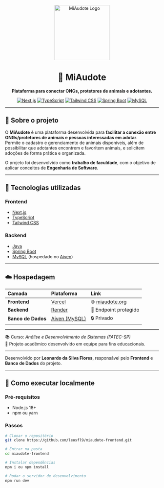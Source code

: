 <div align="center">
  <img src="https://miaudote.org/logo-main.png" alt="MiAudote Logo" width="180" />

  # 🐾 MiAudote

  **Plataforma para conectar ONGs, protetores de animais e adotantes.**

  [![Next.js](https://img.shields.io/badge/Next.js-000000?style=for-the-badge&logo=nextdotjs&logoColor=white)](https://nextjs.org/)
  [![TypeScript](https://img.shields.io/badge/TypeScript-3178C6?style=for-the-badge&logo=typescript&logoColor=white)](https://www.typescriptlang.org/)
  [![Tailwind CSS](https://img.shields.io/badge/Tailwind_CSS-38B2AC?style=for-the-badge&logo=tailwind-css&logoColor=white)](https://tailwindcss.com/)
  [![Spring Boot](https://img.shields.io/badge/Spring_Boot-6DB33F?style=for-the-badge&logo=springboot&logoColor=white)](https://spring.io/projects/spring-boot)
  [![MySQL](https://img.shields.io/badge/MySQL-005C84?style=for-the-badge&logo=mysql&logoColor=white)](https://www.mysql.com/)
</div>

---

## 🐶 Sobre o projeto

O **MiAudote** é uma plataforma desenvolvida para **facilitar a conexão entre ONGs/protetores de animais e pessoas interessadas em adotar**.  
Permite o cadastro e gerenciamento de animais disponíveis, além de possibilitar que adotantes encontrem e favoritem animais, e solicitem adoções de forma prática e organizada.

O projeto foi desenvolvido como **trabalho de faculdade**, com o objetivo de aplicar conceitos de **Engenharia de Software**.

---

## 🧩 Tecnologias utilizadas

### **Frontend**
- [Next.js](https://nextjs.org/)
- [TypeScript](https://www.typescriptlang.org/)
- [Tailwind CSS](https://tailwindcss.com/)

### **Backend**
- [Java](https://www.java.com/)
- [Spring Boot](https://spring.io/projects/spring-boot)
- [MySQL](https://www.mysql.com/) (hospedado no [Aiven](https://aiven.io/))

---

## ☁️ Hospedagem

| Camada | Plataforma | Link |
|:-------|:------------|:------|
| **Frontend** | [Vercel](https://vercel.com/) | 🌐 [miaudote.org](https://miaudote.org) |
| **Backend** | [Render](https://render.com/) | 🔗 Endpoint protegido |
| **Banco de Dados** | [Aiven (MySQL)](https://aiven.io/) | 🔒 Privado |

---

📚 Curso: *Análise e Desenvolvimento de Sistemas (FATEC-SP)*  
🏫 Projeto acadêmico desenvolvido em equipe para fins educacionais.

---

Desenvolvido por **Leonardo da Silva Flores**, responsável pelo **Frontend** e **Banco de Dados** do projeto.

---

## 🚀 Como executar localmente

### Pré-requisitos
- Node.js 18+  
- npm ou yarn  

### Passos

```bash
# Clonar o repositório
git clone https://github.com/leosfl9/miaudote-frontend.git

# Entrar na pasta
cd miaudote-frontend

# Instalar dependências
npm i ou npm install

# Rodar o servidor de desenvolvimento
npm run dev
